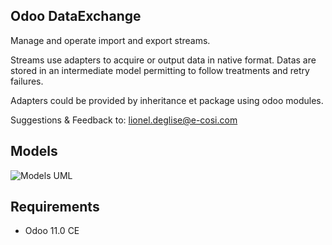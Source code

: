 Odoo DataExchange
-----------------

Manage and operate import and export streams.

Streams use adapters to acquire or output data in native format. Datas are stored in an intermediate model permitting to follow treatments and retry failures.

Adapters could be provided by inheritance et package using odoo modules.

Suggestions & Feedback to: lionel.deglise@e-cosi.com

Models
------
![Models UML](http://g.gravizo.com/source?https%3A%2F%2Fraw.githubusercontent.com%2Fe-COSI%2Fodoo-addons%2F10.0%2Fdataexchange%2Fdoc%2Fdataexchange.puml)

Requirements
------------

* Odoo 11.0 CE
